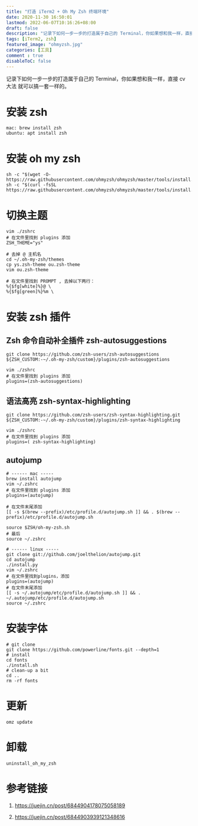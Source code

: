 ```yaml
---
title: "打造 iTerm2 + Oh My Zsh 终端环境"
date: 2020-11-30 16:50:01
lastmod: 2022-06-07T10:16:26+08:00
draft: false
description: "记录下如何一步一步的打造属于自己的 Terminal，你如果想和我一样，直接 cv 大法 就可以搞一套一样的。"
tags: [iTerm2, zsh]
featured_image: "ohmyzsh.jpg"
categories: [工具]
comment : true
disableToC: false
---
```


记录下如何一步一步的打造属于自己的 Terminal，你如果想和我一样，直接 cv 大法 就可以搞一套一样的。

# 安装 zsh
```
mac: brew install zsh
ubuntu: apt install zsh
```

# 安装 oh my zsh
```
sh -c "$(wget -O- https://raw.githubusercontent.com/ohmyzsh/ohmyzsh/master/tools/install.sh)"
sh -c "$(curl -fsSL https://raw.githubusercontent.com/ohmyzsh/ohmyzsh/master/tools/install.sh)"
```

# 切换主题 
```
vim ./zshrc
# 在文件里找到 plugins 添加
ZSH_THEME="ys"

# 去掉 @ 主机名 
cd ~/.oh-my-zsh/themes
cp ys.zsh-theme ou.zsh-theme
vim ou.zsh-theme

# 在文件里找到 PROMPT , 去掉以下两行：
%{$fg[white]%}@ \
%{$fg[green]%}%m \

```
# 安装 zsh 插件

## Zsh 命令自动补全插件 zsh-autosuggestions
```
git clone https://github.com/zsh-users/zsh-autosuggestions ${ZSH_CUSTOM:-~/.oh-my-zsh/custom}/plugins/zsh-autosuggestions

vim ./zshrc
# 在文件里找到 plugins 添加
plugins=(zsh-autosuggestions)
```

## 语法高亮 zsh-syntax-highlighting
```
git clone https://github.com/zsh-users/zsh-syntax-highlighting.git ${ZSH_CUSTOM:-~/.oh-my-zsh/custom}/plugins/zsh-syntax-highlighting

vim ./zshrc
# 在文件里找到 plugins 添加
plugins=( zsh-syntax-highlighting)
```
## autojump
```
# ------ mac -----
brew install autojump
vim ~/.zshrc
# 在文件里找到 plugins 添加
plugins=(autojump)

# 在文件末尾添加
[[ -s $(brew --prefix)/etc/profile.d/autojump.sh ]] && . $(brew --prefix)/etc/profile.d/autojump.sh

source $ZSH/oh-my-zsh.sh
# 最后
source ~/.zshrc

# ------ linux -----
git clone git://github.com/joelthelion/autojump.git
cd autojump
./install.py
vim ~/.zshrc
# 在文件里找到plugins，添加
plugins=(autojump)
# 在文件末尾添加
[[ -s ~/.autojump/etc/profile.d/autojump.sh ]] && . ~/.autojump/etc/profile.d/autojump.sh
source ~/.zshrc

```
# 安装字体
```
# git clone
git clone https://github.com/powerline/fonts.git --depth=1
# install
cd fonts
./install.sh
# clean-up a bit
cd ..
rm -rf fonts
```
# 更新
```
omz update
```
# 卸载
```
uninstall_oh_my_zsh
```
# 参考链接

1. https://juejin.cn/post/6844904178075058189

2. https://juejin.cn/post/6844903939121348616